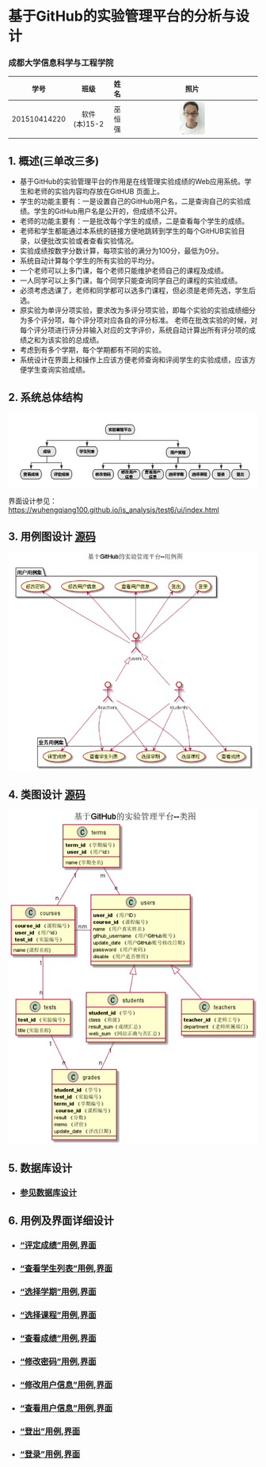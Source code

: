 # 基于GitHub的实验管理平台的分析与设计

### 成都大学信息科学与工程学院

|学号|班级|姓名|照片|
|:-------:|:-------------: | :----------:|:---:|
|201510414220|软件(本)15-2   |巫恒强 |<img src="images/xiaoqiang.jpg" width="20%" height="20%" />|

## 1. 概述(三单改三多)
- 基于GitHub的实验管理平台的作用是在线管理实验成绩的Web应用系统。学生和老师的实验内容均存放在GitHUB
页面上。
- 学生的功能主要有：一是设置自己的GitHub用户名，二是查询自己的实验成绩。学生的GitHub用户名是公开的，但成绩不公开。
- 老师的功能主要有：一是批改每个学生的成绩，二是查看每个学生的成绩。
- 老师和学生都能通过本系统的链接方便地跳转到学生的每个GitHUB实验目录，以便批改实验或者查看实验情况。
- 实验成绩按数字分数计算，每项实验的满分为100分，最低为0分。
- 系统自动计算每个学生的所有实验的平均分。
- 一个老师可以上多门课，每个老师只能维护老师自己的课程及成绩。
- 一人同学可以上多门课，每个同学只能查询同学自己的课程的实验成绩。
- 必须考虑选课了，老师和同学都可以选多门课程，但必须是老师先选，学生后选。
- 原实验为单评分项实验，要求改为多评分项实验，即每个实验的实验成绩细分为多个评分项，每个评分项对应各自的评分标准。 老师在批改实验的时候，对每个评分项进行评分并输入对应的文字评价，系统自动计算出所有评分项的成绩之和为该实验的总成绩。
- 考虑到有多个学期，每个学期都有不同的实验。
- 系统设计在界面上和操作上应该方便老师查询和评阅学生的实验成绩，应该方便学生查询实验成绩。
## 2. 系统总体结构
![](images/系统总体结构.png)

界面设计参见：https://wuhengqiang100.github.io/is_analysis/test6/ui/index.html
    
## 3. 用例图设计 [源码](src/用例图.puml)
![](images/用例图.png)

## 4. 类图设计 [源码](src/类图.puml)
![](images/类图.png)

## 5. 数据库设计
- ### [参见数据库设计](数据库设计/数据库设计.md)

## 6. 用例及界面详细设计
- ### [“评定成绩”用例](./用例/评定成绩.md),[界面](https://wuhengqiang100.github.io/is_analysis/test6/ui/评定成绩.html)
- ### [“查看学生列表”用例](./用例/学生列表.md),[界面](https://wuhengqiang100.github.io/is_analysis/test6/ui/index.html)
- ### [“选择学期”用例](./用例/选择学期.md),[界面](https://wuhengqiang100.github.io/is_analysis/test6/ui/查看成绩.html)
- ### [“选择课程”用例](./用例/选择课程.md),[界面](https://wuhengqiang100.github.io/is_analysis/test6/ui/查看成绩.html)
- ### [“查看成绩”用例](./用例/查看成绩.md),[界面](https://wuhengqiang100.github.io/is_analysis/test6/ui/查看成绩.html)
- ### [“修改密码”用例](./用例/修改密码.md),[界面](https://wuhengqiang100.github.io/is_analysis/test6/ui/修改密码.html)
- ### [“修改用户信息”用例](./用例/修改用户信息.md),[界面](https://wuhengqiang100.github.io/is_analysis/test6/ui/个人信息.html)
- ### [“查看用户信息”用例](./用例/查看用户信息.md),[界面](https://wuhengqiang100.github.io/is_analysis/test6/ui/个人信息.html)
- ### [“登出”用例](./用例/登出.md),[界面](https://wuhengqiang100.github.io/is_analysis/test6/ui/安全退出.html)
- ### [“登录”用例](./用例/登录.md),[界面](https://wuhengqiang100.github.io/is_analysis/test6/ui/login.html)
    